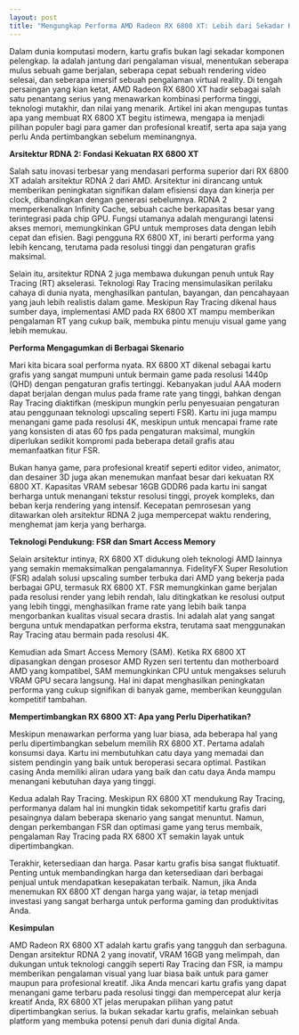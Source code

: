 ```yaml
---
layout: post
title: "Mengungkap Performa AMD Radeon RX 6800 XT: Lebih dari Sekadar Kartu Grafis"
---
```


Dalam dunia komputasi modern, kartu grafis bukan lagi sekadar komponen pelengkap. Ia adalah jantung dari pengalaman visual, menentukan seberapa mulus sebuah game berjalan, seberapa cepat sebuah rendering video selesai, dan seberapa imersif sebuah pengalaman virtual reality. Di tengah persaingan yang kian ketat, AMD Radeon RX 6800 XT hadir sebagai salah satu penantang serius yang menawarkan kombinasi performa tinggi, teknologi mutakhir, dan nilai yang menarik. Artikel ini akan mengupas tuntas apa yang membuat RX 6800 XT begitu istimewa, mengapa ia menjadi pilihan populer bagi para gamer dan profesional kreatif, serta apa saja yang perlu Anda pertimbangkan sebelum meminangnya.

**Arsitektur RDNA 2: Fondasi Kekuatan RX 6800 XT**

Salah satu inovasi terbesar yang mendasari performa superior dari RX 6800 XT adalah arsitektur RDNA 2 dari AMD. Arsitektur ini dirancang untuk memberikan peningkatan signifikan dalam efisiensi daya dan kinerja per clock, dibandingkan dengan generasi sebelumnya. RDNA 2 memperkenalkan Infinity Cache, sebuah cache berkapasitas besar yang terintegrasi pada chip GPU. Fungsi utamanya adalah mengurangi latensi akses memori, memungkinkan GPU untuk memproses data dengan lebih cepat dan efisien. Bagi pengguna RX 6800 XT, ini berarti performa yang lebih kencang, terutama pada resolusi tinggi dan pengaturan grafis maksimal.

Selain itu, arsitektur RDNA 2 juga membawa dukungan penuh untuk Ray Tracing (RT) akselerasi. Teknologi Ray Tracing mensimulasikan perilaku cahaya di dunia nyata, menghasilkan pantulan, bayangan, dan pencahayaan yang jauh lebih realistis dalam game. Meskipun Ray Tracing dikenal haus sumber daya, implementasi AMD pada RX 6800 XT mampu memberikan pengalaman RT yang cukup baik, membuka pintu menuju visual game yang lebih memukau.

**Performa Mengagumkan di Berbagai Skenario**

Mari kita bicara soal performa nyata. RX 6800 XT dikenal sebagai kartu grafis yang sangat mumpuni untuk bermain game pada resolusi 1440p (QHD) dengan pengaturan grafis tertinggi. Kebanyakan judul AAA modern dapat berjalan dengan mulus pada frame rate yang tinggi, bahkan dengan Ray Tracing diaktifkan (meskipun mungkin perlu penyesuaian pengaturan atau penggunaan teknologi upscaling seperti FSR). Kartu ini juga mampu menangani game pada resolusi 4K, meskipun untuk mencapai frame rate yang konsisten di atas 60 fps pada pengaturan maksimal, mungkin diperlukan sedikit kompromi pada beberapa detail grafis atau memanfaatkan fitur FSR.

Bukan hanya game, para profesional kreatif seperti editor video, animator, dan desainer 3D juga akan menemukan manfaat besar dari kekuatan RX 6800 XT. Kapasitas VRAM sebesar 16GB GDDR6 pada kartu ini sangat berharga untuk menangani tekstur resolusi tinggi, proyek kompleks, dan beban kerja rendering yang intensif. Kecepatan pemrosesan yang ditawarkan oleh arsitektur RDNA 2 juga mempercepat waktu rendering, menghemat jam kerja yang berharga.

**Teknologi Pendukung: FSR dan Smart Access Memory**

Selain arsitektur intinya, RX 6800 XT didukung oleh teknologi AMD lainnya yang semakin memaksimalkan pengalamannya. FidelityFX Super Resolution (FSR) adalah solusi upscaling sumber terbuka dari AMD yang bekerja pada berbagai GPU, termasuk RX 6800 XT. FSR memungkinkan game berjalan pada resolusi render yang lebih rendah, lalu ditingkatkan ke resolusi output yang lebih tinggi, menghasilkan frame rate yang lebih baik tanpa mengorbankan kualitas visual secara drastis. Ini adalah alat yang sangat berguna untuk mendapatkan performa ekstra, terutama saat menggunakan Ray Tracing atau bermain pada resolusi 4K.

Kemudian ada Smart Access Memory (SAM). Ketika RX 6800 XT dipasangkan dengan prosesor AMD Ryzen seri tertentu dan motherboard AMD yang kompatibel, SAM memungkinkan CPU untuk mengakses seluruh VRAM GPU secara langsung. Hal ini dapat menghasilkan peningkatan performa yang cukup signifikan di banyak game, memberikan keunggulan kompetitif tambahan.

**Mempertimbangkan RX 6800 XT: Apa yang Perlu Diperhatikan?**

Meskipun menawarkan performa yang luar biasa, ada beberapa hal yang perlu dipertimbangkan sebelum memilih RX 6800 XT. Pertama adalah konsumsi daya. Kartu ini membutuhkan catu daya yang memadai dan sistem pendingin yang baik untuk beroperasi secara optimal. Pastikan casing Anda memiliki aliran udara yang baik dan catu daya Anda mampu menangani kebutuhan daya yang tinggi.

Kedua adalah Ray Tracing. Meskipun RX 6800 XT mendukung Ray Tracing, performanya dalam hal ini mungkin tidak sekompetitif kartu grafis dari pesaingnya dalam beberapa skenario yang sangat menuntut. Namun, dengan perkembangan FSR dan optimasi game yang terus membaik, pengalaman Ray Tracing pada RX 6800 XT semakin layak untuk dipertimbangkan.

Terakhir, ketersediaan dan harga. Pasar kartu grafis bisa sangat fluktuatif. Penting untuk membandingkan harga dan ketersediaan dari berbagai penjual untuk mendapatkan kesepakatan terbaik. Namun, jika Anda menemukan RX 6800 XT dengan harga yang wajar, ia tetap menjadi investasi yang sangat berharga untuk performa gaming dan produktivitas Anda.

**Kesimpulan**

AMD Radeon RX 6800 XT adalah kartu grafis yang tangguh dan serbaguna. Dengan arsitektur RDNA 2 yang inovatif, VRAM 16GB yang melimpah, dan dukungan untuk teknologi canggih seperti Ray Tracing dan FSR, ia mampu memberikan pengalaman visual yang luar biasa baik untuk para gamer maupun para profesional kreatif. Jika Anda mencari kartu grafis yang dapat menangani game terbaru pada resolusi tinggi dan mempercepat alur kerja kreatif Anda, RX 6800 XT jelas merupakan pilihan yang patut dipertimbangkan serius. Ia bukan sekadar kartu grafis, melainkan sebuah platform yang membuka potensi penuh dari dunia digital Anda.
